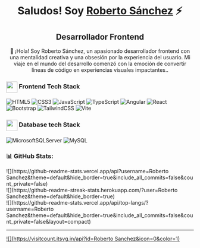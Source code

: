 <h1 align="center">Saludos! Soy <a href="https://www.linkedin.com/in/roberto-s%C3%A1nchez-dev/" target="_BLANK">Roberto Sánchez</a> ⚡</h1>
<h2 align="center">Desarrollador Frontend</h2>
<p align="center">💫 
¡Hola! Soy Roberto Sánchez, un apasionado desarrollador frontend con una mentalidad creativa y una obsesión por la experiencia del usuario. Mi viaje en el mundo del desarrollo comenzó con la emoción de convertir líneas de código en experiencias visuales impactantes..</p>

<p align="center">
    <h3 > <img src="https://cdn-icons-png.flaticon.com/128/1343/1343438.png?ga=GA1.1.474962155.1696794002&track=ais" width="30" align="center"> Frontend Tech Stack</h3>

![HTML5](https://img.shields.io/badge/html5-%23E34F26.svg?style=for-the-badge&logo=html5&logoColor=white) ![CSS3](https://img.shields.io/badge/css3-%231572B6.svg?style=for-the-badge&logo=css3&logoColor=white)  ![JavaScript](https://img.shields.io/badge/javascript-%23323330.svg?style=for-the-badge&logo=javascript&logoColor=%23F7DF1E) ![TypeScript](https://img.shields.io/badge/typescript-%23007ACC.svg?style=for-the-badge&logo=typescript&logoColor=white)   ![Angular](https://img.shields.io/badge/angular-%23DD0031.svg?style=for-the-badge&logo=angular&logoColor=white) ![React](https://img.shields.io/badge/react-%2320232a.svg?style=for-the-badge&logo=react&logoColor=%2361DAFB) ![Bootstrap](https://img.shields.io/badge/bootstrap-%238511FA.svg?style=for-the-badge&logo=bootstrap&logoColor=white) ![TailwindCSS](https://img.shields.io/badge/tailwindcss-%2338B2AC.svg?style=for-the-badge&logo=tailwind-css&logoColor=white) ![Vite](https://img.shields.io/badge/vite-%23646CFF.svg?style=for-the-badge&logo=vite&logoColor=white)

</p>

<h3> <img src="https://img.icons8.com/?size=80&id=64502&format=png" width="30" align="center"> Database tech Stack</h3>

![MicrosoftSQLServer](https://img.shields.io/badge/Microsoft%20SQL%20Sever-CC2927?style=for-the-badge&logo=microsoft%20sql%20server&logoColor=white) ![MySQL](https://img.shields.io/badge/mysql-%2300f.svg?style=for-the-badge&logo=mysql&logoColor=white)

<h3>📊 GitHub Stats:</h3>
![](https://github-readme-stats.vercel.app/api?username=Roberto Sanchez&theme=default&hide_border=true&include_all_commits=false&count_private=false)<br/>
![](https://github-readme-streak-stats.herokuapp.com/?user=Roberto Sanchez&theme=default&hide_border=true)<br/>
![](https://github-readme-stats.vercel.app/api/top-langs/?username=Roberto Sanchez&theme=default&hide_border=true&include_all_commits=false&count_private=false&layout=compact)


---
[![](https://visitcount.itsvg.in/api?id=Roberto Sanchez&icon=0&color=1)](https://visitcount.itsvg.in)

<!-- Proudly created with GPRM ( https://gprm.itsvg.in ) -->
